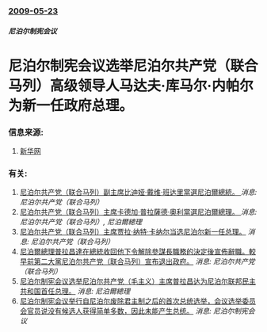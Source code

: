 ### [2009-05-23](/news/2009/05/23/index.md)

##### 尼泊尔制宪会议
# 尼泊尔制宪会议选举尼泊尔共产党（联合马列）高级领导人马达夫·库马尔·内帕尔为新一任政府总理。




### 信息来源:

1. [新华网](http://news.xinhuanet.com/world/2009-05/23/content_11425101.htm)

### 有关:

1. [尼泊尔共产党（联合马列）副主席比迪娅·戴维·班达里當選尼泊爾總統。 ](/zh/news/2015/10/28/尼泊尔共产党-联合马列-副主席比迪娅-戴维-班达里當選尼泊爾總統.md) _消息: 尼泊尔共产党（联合马列）_
2. [尼泊尔共产党（联合马列）主席卡德加·普拉薩德·奧利當選尼泊爾總理。 ](/zh/news/2015/10/11/尼泊尔共产党-联合马列-主席卡德加-普拉薩德-奧利當選尼泊爾總理.md) _消息: 尼泊尔共产党（联合马列）, 尼泊爾總理_
3. [尼泊尔共产党（联合马列）主席贾拉·纳特·卡纳尔当选尼泊尔新一任总理。](/zh/news/2011/02/3/尼泊尔共产党-联合马列-主席贾拉-纳特-卡纳尔当选尼泊尔新一任总理.md) _消息: 尼泊尔共产党（联合马列）_
4. [尼泊爾總理普拉昌達在總統收回他下令解除參謀長職務的決定後宣佈辭職。較早前第二大黨尼泊尔共产党（联合马列）宣布退出政府。](/zh/news/2009/05/4/尼泊爾總理普拉昌達在總統收回他下令解除參謀長職務的決定後宣佈辭職-較早前第二大黨尼泊尔共产党-联合马列-宣布退出政府.md) _消息: 尼泊尔共产党（联合马列）_
5. [ 尼泊尔制宪会议选举尼泊尔共产党（毛主义）主席普拉昌达为尼泊尔联邦民主共和国首任总理。](/zh/news/2008/08/15/尼泊尔制宪会议选举尼泊尔共产党-毛主义-主席普拉昌达为尼泊尔联邦民主共和国首任总理.md) _消息: 尼泊爾總理_
6. [尼泊尔制宪会议举行自尼泊尔废除君主制之后的首次总统选举，会议选举委员会官员说没有候选人获得简单多数，因此未能产生总统。](/zh/news/2008/07/19/尼泊尔制宪会议举行自尼泊尔废除君主制之后的首次总统选举-会议选举委员会官员说没有候选人获得简单多数-因此未能产生总统.md) _消息: 尼泊尔制宪会议_
